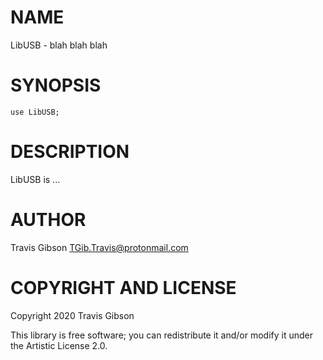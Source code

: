 NAME
====

LibUSB - blah blah blah

SYNOPSIS
========

```perl6
use LibUSB;
```

DESCRIPTION
===========

LibUSB is ...

AUTHOR
======

Travis Gibson <TGib.Travis@protonmail.com>

COPYRIGHT AND LICENSE
=====================

Copyright 2020 Travis Gibson

This library is free software; you can redistribute it and/or modify it under the Artistic License 2.0.

